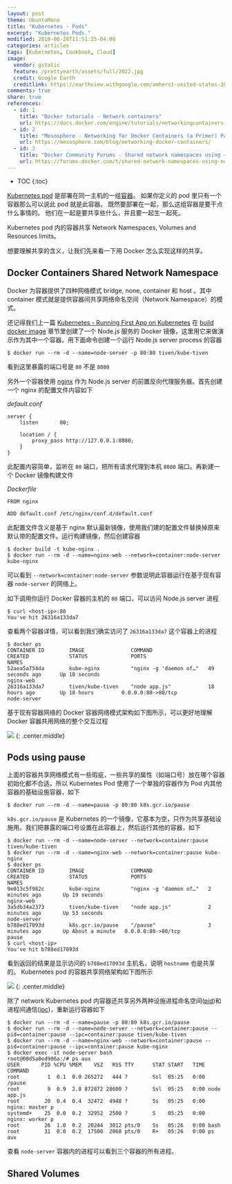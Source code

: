 ```yaml
---
layout: post
theme: UbuntuMono
title: "Kubernetes - Pods"
excerpt: "Kubernetes Pods."
modified: 2018-06-28T11:51:25-04:00
categories: articles
tags: [Kubernetes, Cookbook, Cloud]
image:
  vendor: gstatic
  feature: /prettyearth/assets/full/2022.jpg
  credit: Google Earth
  creditlink: https://earthview.withgoogle.com/amherst-united-states-2022
comments: true
share: true
references:
  - id: 1
    title: "Docker tutorials - Network containers"
    url: https://docs.docker.com/engine/tutorials/networkingcontainers
  - id: 2
    title: "Mesosphere - Networking for Docker Containers (a Primer) Part I"
    url: https://mesosphere.com/blog/networking-docker-containers/
  - id: 3
    title: "Docker Community Forums - Shared network namespaces using –net=container:"
    url: https://forums.docker.com/t/shared-network-namespaces-using-net-container/16697
---
```


* TOC
{:toc}

[Kubernetes pod][kubernetes/pod-overview] 是部署在同一主机的一组[容器][linuxcontainers]。 如果你定义的 pod 里只有一个容器那么可以说此 pod 就是此容器。 既然要部署在一起，那么这组容器是要干点什么事情的。 他们在一起是要共享些什么，并且要一起生一起死。

Kubernetes pod 内的容器共享 Network Namespaces, Volumes and Resources limits。

想要理解共享的含义，让我们先来看一下用 Docker 怎么实现这样的共享。

## Docker Containers Shared Network Namespace
Docker 为容器提供了四种网络模式 bridge, none, container 和 host 。其中 container 模式就是提供容器间共享网络命名空间（Network Namespace）的模式。

还记得我们上一篇 [Kubernetes - Running First App on Kubernetes](/articles/kubernetes-running-first-app-on-kubernetes/) 在  [build docker image](/articles/kubernetes-running-first-app-on-kubernetes/#build-docker-image) 章节里创建了一个 Node.js 服务的 Docker 镜像，这里用它来做演示作为其中一个容器。用下面命令创建一个运行 Node.js server process 的容器

```
$ docker run --rm -d --name=node-server -p 80:80 tiven/kube-tiven
```
看到这里暴露的端口号是 `80` 不是 `8080`

另外一个容器使用 [nginx][docker/nginx] 作为 Node.js server 的前置反向代理服务器。首先创建一个 nginx 的配置文件内容如下

*default.conf*
```
server {
    listen       80;

    location / {
        proxy_pass http://127.0.0.1:8080;
    }
}
```
此配置内容简单，监听在 `80` 端口，把所有请求代理到本机 `8080` 端口。再新建一个 Docker 镜像构建文件

*Dockerfile*
```
FROM nginx

ADD default.conf /etc/nginx/conf.d/default.conf
```
此配置文件含义是基于 nginx 默认最新镜像，使用我们建的配置文件替换掉原来默认带的配置文件。运行构建镜像，然后创建容器
```
$ docker build -t kube-nginx .
$ docker run --rm -d --name=nginx-web --network=container:node-server kube-nginx
```
可以看到 `--network=container:node-server` 参数说明此容器运行在基于现有容器 `node-server` 的网络上。

如下调用你运行 Docker 容器的主机的 `80` 端口，可以访问 Node.js server 进程
```
$ curl <host-ip>:80
You've hit 26316a133da7
```
查看两个容器详情，可以看到我们确实访问了 `26316a133da7` 这个容器上的进程
```
$ docker ps
CONTAINER ID        IMAGE               COMMAND                  CREATED             STATUS              PORTS                               NAMES
52aea5a754da        kube-nginx          "nginx -g 'daemon of…"   49 seconds ago      Up 10 seconds                                           nginx-web
26316a133da7        tiven/kube-tiven    "node app.js"            18 hours ago        Up 18 hours         0.0.0.0:80->80/tcp                  node-server
```
基于现有容器网络的 Docker 容器网络模式架构如下图所示，可以更好地理解 Docker 容器共用网络的整个交互过程

![](/images/cloud/kubernetes/docker-containers-networking.png)
{: .center.middle}

## Pods using pause
上面的容器共享网络模式有一些瑕疵，一些共享的属性（如端口号）放在哪个容器初始化都不合适。所以 Kubernetes Pod 使用了一个单独的容器作为 Pod 内其他容器的基础设施容器，如下
```
$ docker run --rm -d --name=pause -p 80:80 k8s.gcr.io/pause
```
`k8s.gcr.io/pause` 是 Kubernetes 的一个镜像，它基本为空，只作为共享基础设施用。我们把暴露的端口号设置在此容器上，然后运行其他的容器，如下
```
$ docker run --rm -d --name=node-server --network=container:pause tiven/kube-tiven
$ docker run --rm -d --name=nginx-web --network=container:pause kube-nginx
$ docker ps
CONTAINER ID        IMAGE               COMMAND                  CREATED             STATUS              PORTS                               NAMES
9e013c5f982c        kube-nginx          "nginx -g 'daemon of…"   2 minutes ago       Up 19 seconds                                           nginx-web
3a5db34a2373        tiven/kube-tiven    "node app.js"            2 minutes ago       Up 53 seconds                                           node-server
b788ed17093d        k8s.gcr.io/pause    "/pause"                 3 minutes ago       Up About a minute   0.0.0.0:80->80/tcp                  pause
$ curl <host-ip>
You've hit b788ed17093d
```
看到返回的结果是显示访问的 `b788ed17093d` 主机名，说明 `hostname` 也是共享的。
Kubernetes pod 的容器共享网络架构如下图所示

![](/images/cloud/kubernetes/kubernetes-pods-containers-networking.png)
{: .center.middle}

除了 network Kubernetes pod 内容器还共享另外两种设施进程命名空间([pid][docker/pid-settings])和进程间通信([ipc][docker/ipc-settings])，重新运行容器如下
```
$ docker run --rm -d --name=pause -p 80:80 k8s.gcr.io/pause
$ docker run --rm -d --name=node-server --network=container:pause --pid=container:pause --ipc=container:pause tiven/kube-tiven
$ docker run --rm -d --name=nginx-web --network=container:pause --pid=container:pause --ipc=container:pause kube-nginx
$ docker exec -it node-server bash
root@00d5a8ed906a:/# ps aux
USER       PID %CPU %MEM    VSZ   RSS TTY      STAT START   TIME COMMAND
root         1  0.1  0.0 265272   444 ?        Ssl  05:25   0:00 /pause
root         9  0.9  2.8 872872 28600 ?        Ssl  05:25   0:00 node app.js
root        20  0.4  0.4  32472  4948 ?        Ss   05:25   0:00 nginx: master p
systemd+    25  0.0  0.2  32952  2500 ?        S    05:25   0:00 nginx: worker p
root        26  1.0  0.2  20244  3012 pts/0    Ss   05:26   0:00 bash
root        31  0.0  0.2  17500  2060 pts/0    R+   05:26   0:00 ps aux
```
查看 `node-server` 容器内的进程可以看到三个容器的所有进程。


## Shared Volumes






[kubernetes/pod-overview]:https://kubernetes.io/docs/concepts/workloads/pods/pod-overview/
[linuxcontainers]:https://linuxcontainers.org/
[docker/nginx]:https://hub.docker.com/_/nginx/

[docker/libnetwork]:https://github.com/docker/libnetwork
[netfilter]:https://netfilter.org/documentation/
[iptables]:https://netfilter.org/projects/iptables/index.html
[docker/pid-settings]:https://docs.docker.com/engine/reference/run/#pid-settings---pid
[docker/ipc-settings]:https://docs.docker.com/engine/reference/run/#ipc-settings---ipc

[Linux Network Namespace Introduction]:http://docker-k8s-lab.readthedocs.io/en/latest/docker/netns.html
[Linux Switching]:http://www.opencloudblog.com/?p=66
